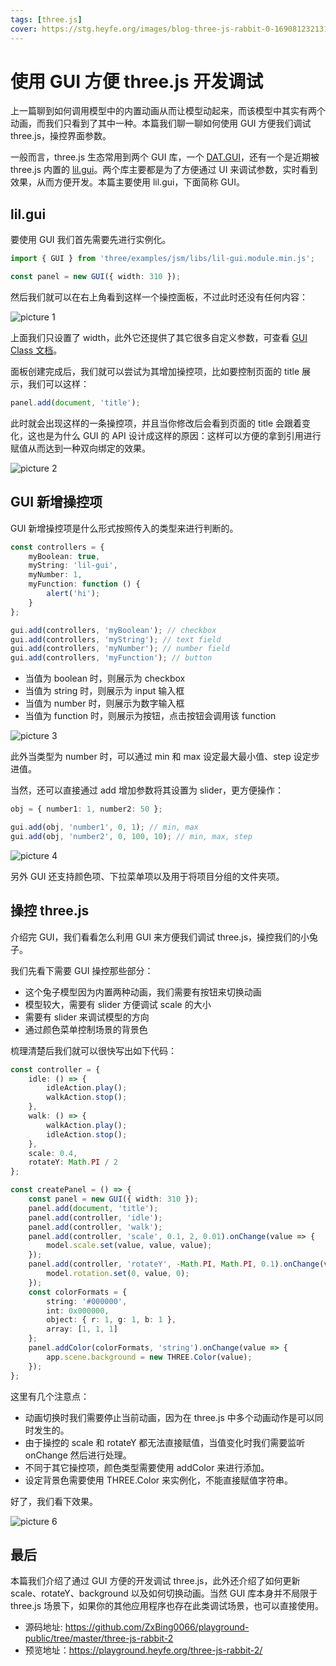 ```yaml
---
tags: [three.js]
cover: https://stg.heyfe.org/images/blog-three-js-rabbit-0-1690812321314.png
---
```


# 使用 GUI 方便 three.js 开发调试

上一篇聊到如何调用模型中的内置动画从而让模型动起来，而该模型中其实有两个动画，而我们只看到了其中一种。本篇我们聊一聊如何使用 GUI 方便我们调试 three.js，操控界面参数。

一般而言，three.js 生态常用到两个 GUI 库，一个 [DAT.GUI](https://www.npmjs.com/package/dat.gui)，还有一个是近期被 three.js 内置的 [lil.gui](https://lil-gui.georgealways.com/)。两个库主要都是为了方便通过 UI 来调试参数，实时看到效果，从而方便开发。本篇主要使用 lil.gui，下面简称 GUI。

## lil.gui

要使用 GUI 我们首先需要先进行实例化。

```ts
import { GUI } from 'three/examples/jsm/libs/lil-gui.module.min.js';

const panel = new GUI({ width: 310 });
```

然后我们就可以在右上角看到这样一个操控面板，不过此时还没有任何内容：

![picture 1](https://stg.heyfe.org/images/blog-three-js-rabbit-2-33.png)

上面我们只设置了 width，此外它还提供了其它很多自定义参数，可查看 [GUI Class 文档](https://lil-gui.georgealways.com/#GUI)。

面板创建完成后，我们就可以尝试为其增加操控项，比如要控制页面的 title 展示，我们可以这样：

```ts
panel.add(document, 'title');
```

此时就会出现这样的一条操控项，并且当你修改后会看到页面的 title 会跟着变化，这也是为什么 GUI 的 API 设计成这样的原因：这样可以方便的拿到引用进行赋值从而达到一种双向绑定的效果。

![picture 2](https://stg.heyfe.org/images/blog-three-js-rabbit-2-12.png)

## GUI 新增操控项

GUI 新增操控项是什么形式按照传入的类型来进行判断的。

```ts
const controllers = {
    myBoolean: true,
    myString: 'lil-gui',
    myNumber: 1,
    myFunction: function () {
        alert('hi');
    }
};

gui.add(controllers, 'myBoolean'); // checkbox
gui.add(controllers, 'myString'); // text field
gui.add(controllers, 'myNumber'); // number field
gui.add(controllers, 'myFunction'); // button
```

-   当值为 boolean 时，则展示为 checkbox
-   当值为 string 时，则展示为 input 输入框
-   当值为 number 时，则展示为数字输入框
-   当值为 function 时，则展示为按钮，点击按钮会调用该 function

![picture 3](https://stg.heyfe.org/images/blog-three-js-rabbit-2-68.png)

此外当类型为 number 时，可以通过 min 和 max 设定最大最小值、step 设定步进值。

当然，还可以直接通过 add 增加参数将其设置为 slider，更方便操作：

```ts
obj = { number1: 1, number2: 50 };

gui.add(obj, 'number1', 0, 1); // min, max
gui.add(obj, 'number2', 0, 100, 10); // min, max, step
```

![picture 4](https://stg.heyfe.org/images/blog-three-js-rabbit-2-63.png)

另外 GUI 还支持颜色项、下拉菜单项以及用于将项目分组的文件夹项。

## 操控 three.js

介绍完 GUI，我们看看怎么利用 GUI 来方便我们调试 three.js，操控我们的小兔子。

我们先看下需要 GUI 操控那些部分：

-   这个兔子模型因为内置两种动画，我们需要有按钮来切换动画
-   模型较大，需要有 slider 方便调试 scale 的大小
-   需要有 slider 来调试模型的方向
-   通过颜色菜单控制场景的背景色

梳理清楚后我们就可以很快写出如下代码：

```ts
const controller = {
    idle: () => {
        idleAction.play();
        walkAction.stop();
    },
    walk: () => {
        walkAction.play();
        idleAction.stop();
    },
    scale: 0.4,
    rotateY: Math.PI / 2
};

const createPanel = () => {
    const panel = new GUI({ width: 310 });
    panel.add(document, 'title');
    panel.add(controller, 'idle');
    panel.add(controller, 'walk');
    panel.add(controller, 'scale', 0.1, 2, 0.01).onChange(value => {
        model.scale.set(value, value, value);
    });
    panel.add(controller, 'rotateY', -Math.PI, Math.PI, 0.1).onChange(value => {
        model.rotation.set(0, value, 0);
    });
    const colorFormats = {
        string: '#000000',
        int: 0x000000,
        object: { r: 1, g: 1, b: 1 },
        array: [1, 1, 1]
    };
    panel.addColor(colorFormats, 'string').onChange(value => {
        app.scene.background = new THREE.Color(value);
    });
};
```

这里有几个注意点：

-   动画切换时我们需要停止当前动画，因为在 three.js 中多个动画动作是可以同时发生的。
-   由于操控的 scale 和 rotateY 都无法直接赋值，当值变化时我们需要监听 onChange 然后进行处理。
-   不同于其它操控项，颜色类型需要使用 addColor 来进行添加。
-   设定背景色需要使用 THREE.Color 来实例化，不能直接赋值字符串。

好了，我们看下效果。

![picture 6](https://stg.heyfe.org/images/blog-three-js-rabbit-2-8.gif)

## 最后

本篇我们介绍了通过 GUI 方便的开发调试 three.js，此外还介绍了如何更新 scale、rotateY、background 以及如何切换动画。当然 GUI 库本身并不局限于 three.js 场景下，如果你的其他应用程序也存在此类调试场景，也可以直接使用。

-   源码地址: https://github.com/ZxBing0066/playground-public/tree/master/three-js-rabbit-2
-   预览地址：https://playground.heyfe.org/three-js-rabbit-2/
